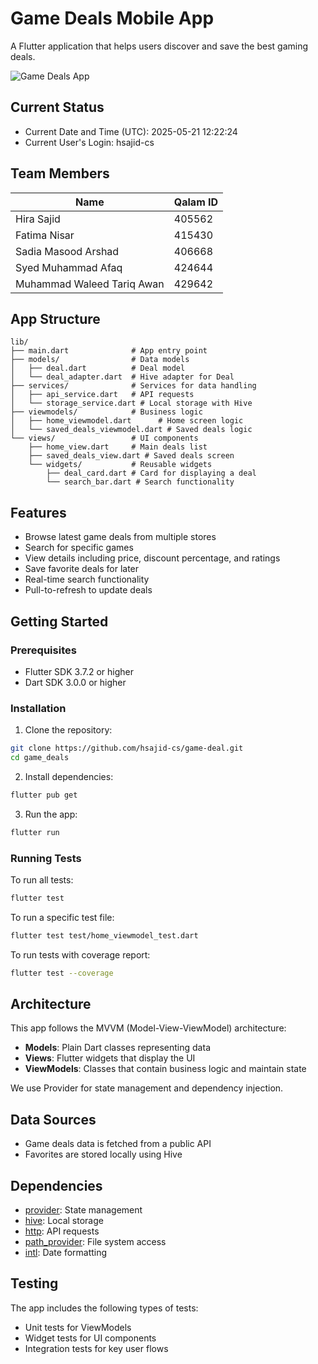 # Game Deals Mobile App

A Flutter application that helps users discover and save the best gaming deals.

![Game Deals App](screenshots/app_preview.jpg)

## Current Status
- Current Date and Time (UTC): 2025-05-21 12:22:24
- Current User's Login: hsajid-cs

## Team Members

| Name | Qalam ID |
|------|----------|
| Hira Sajid | 405562 |
| Fatima Nisar | 415430 |
| Sadia Masood Arshad | 406668 |
| Syed Muhammad Afaq | 424644 |
| Muhammad Waleed Tariq Awan | 429642 |

## App Structure

```
lib/
├── main.dart              # App entry point
├── models/                # Data models
│   ├── deal.dart          # Deal model
│   └── deal_adapter.dart  # Hive adapter for Deal
├── services/              # Services for data handling
│   ├── api_service.dart   # API requests
│   └── storage_service.dart # Local storage with Hive
├── viewmodels/            # Business logic
│   ├── home_viewmodel.dart      # Home screen logic
│   └── saved_deals_viewmodel.dart # Saved deals logic
└── views/                 # UI components
    ├── home_view.dart     # Main deals list
    ├── saved_deals_view.dart # Saved deals screen
    └── widgets/           # Reusable widgets
        ├── deal_card.dart # Card for displaying a deal
        └── search_bar.dart # Search functionality
```

## Features

- Browse latest game deals from multiple stores
- Search for specific games
- View details including price, discount percentage, and ratings
- Save favorite deals for later
- Real-time search functionality
- Pull-to-refresh to update deals

## Getting Started

### Prerequisites

- Flutter SDK 3.7.2 or higher
- Dart SDK 3.0.0 or higher

### Installation

1. Clone the repository:
```bash
git clone https://github.com/hsajid-cs/game-deal.git
cd game_deals
```

2. Install dependencies:
```bash
flutter pub get
```

3. Run the app:
```bash
flutter run
```

### Running Tests

To run all tests:
```bash
flutter test
```

To run a specific test file:
```bash
flutter test test/home_viewmodel_test.dart
```

To run tests with coverage report:
```bash
flutter test --coverage
```

## Architecture

This app follows the MVVM (Model-View-ViewModel) architecture:

- **Models**: Plain Dart classes representing data
- **Views**: Flutter widgets that display the UI
- **ViewModels**: Classes that contain business logic and maintain state

We use Provider for state management and dependency injection.

## Data Sources

- Game deals data is fetched from a public API
- Favorites are stored locally using Hive

## Dependencies

- [provider](https://pub.dev/packages/provider): State management
- [hive](https://pub.dev/packages/hive): Local storage
- [http](https://pub.dev/packages/http): API requests
- [path_provider](https://pub.dev/packages/path_provider): File system access
- [intl](https://pub.dev/packages/intl): Date formatting

## Testing

The app includes the following types of tests:
- Unit tests for ViewModels
- Widget tests for UI components
- Integration tests for key user flows
